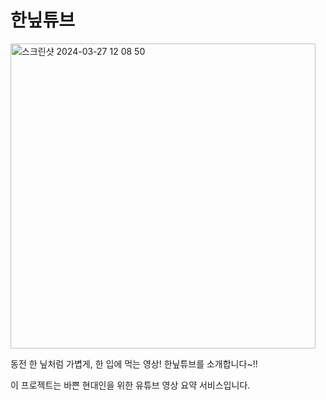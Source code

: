 # 한닢튜브
<img width="488" alt="스크린샷 2024-03-27 12 08 50" src="https://github.com/boostcampaitech6/level2-3-nlp-finalproject-nlp-11/assets/97589999/0d3e1c6d-9a1c-4bfa-81df-268f77c1c20a">


동전 한 닢처럼 가볍게, 한 입에 먹는 영상!  한닢튜브를 소개합니다~!!

이 프로젝트는 바쁜 현대인을 위한 유튜브 영상 요약 서비스입니다.
